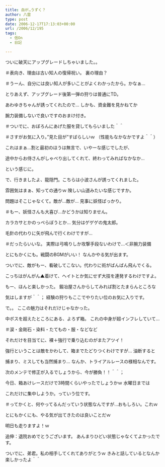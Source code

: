 ```yaml
---
title: 血が…うずく？
author: 八雲
type: post
date: 2006-12-17T17:13:03+00:00
url: /2006/12/195
tags:
  - 信On
  - 日記

---
```

ついに破天にアップグレードしちゃいました。。
  
＃表向き、理由は古い知人の復帰祝い。 裏の理由？
  
＃うーん、自分には良い知人が多いことがよくわかったから。かなぁ…

とりあえず、アップグレード後第一弾の狩りは普通にTD。
  
あわゆきちゃんが誘ってくれたので… しかも、資金難を見かねてか
  
腕力装備しないで良いですのおまけ付き。
  
＃ついでに、おぼろんにあげた服を貸してもらいました＾＾
  
＃さすがお気に入り。”見た目が”すばらしいｗ （性能もなかなかですよ＾＾）
  
これはまぁ…割と最初のほうは無言で、いやーな感じでしたが、
  
途中からお侍さんがしゃべり出してくれて、終わってみればなかなか…
  
という感じに。

で、行きましたよ、龍隠門。こちらは小波さんが誘ってくれました。
  
雰囲気はまぁ、知っての通りｗ 険しい山道みたいな感じですか。
  
問題はそこじゃなくて。敵が…敵が… 見事に妖怪ばっかり。
  
＃もー、妖怪さんも大喜び…かどうかは知りません。
  
カラカサとかのっぺらぼうとか… 気分はゲゲゲの鬼太郎。
  
毛針の代わりに矢が飛んで行くわけですが…
  
＃だったらいいな。 実際は弓鳴りしか攻撃手段ないわけで…＜非腕力装備

とにもかくにも。戦闘のBGMがいい！ なんかやる気が出ます。
  
ついでに、敵がもー、看破してこない。代わりに術がばんばん飛んでくる。
  
こっちはがんがん▲着けて、ヘイトとか気にせず大技を連発するわけですよ。
  
もー、ほんと楽しかった。 鍛冶屋さんからしてみれば割とたまらんところな
  
気はしますが＾＾； 経験の狩りもここでやりたい位のお気に入りです。

で。。 ここの魅力はそれだけじゃなかった。
  
中ボスを超えたところにある、よろず箱。 これの中身が超インフレしていて…
  
＃涙・金剛石・染料・たてもの・服・などなど
  
それだけを目当てに、裸＋強行で乗り込むのがまたアツイ！
  
強行ということは敵をかわして、箱までたどりつくわけですが… 油断すると
  
捕まり、ミスしても当然捕まり… なんか、トライアルレースの様相なんです。
  
次のメンテで修正が入るでしょうから、今が勝負！！＾＾；
  
今日、箱あけレースだけで3時間くらいやったでしょうかｗ 水曜日までは
  
これだけに集中しようか。っていう位です。
  
＃ってかくと、何やってるんだっていう状態なんですが…おもしろい。これｗ

とにもかくにも、やる気が出てきたのは良いことだｗ
  
明日も走りますよ！ｗ

追伸：退院おめでとうございます。 あんまりひどい状態じゃなくてよかったです。
  
ついでに、弟君。私の相手してくれてありがとうｗ きみと話しているとなんか楽しかったよ＾＾
